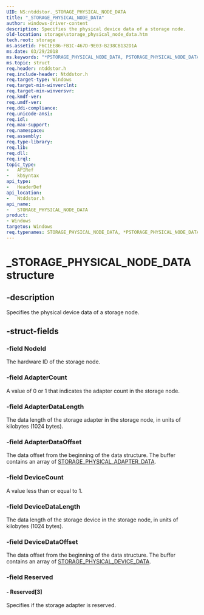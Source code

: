 ```yaml
---
UID: NS:ntddstor._STORAGE_PHYSICAL_NODE_DATA
title: "_STORAGE_PHYSICAL_NODE_DATA"
author: windows-driver-content
description: Specifies the physical device data of a storage node.
old-location: storage\storage_physical_node_data.htm
tech.root: storage
ms.assetid: F6C1EE86-FB1C-467D-9E03-B238CB132D1A
ms.date: 03/29/2018
ms.keywords: "*PSTORAGE_PHYSICAL_NODE_DATA, PSTORAGE_PHYSICAL_NODE_DATA, PSTORAGE_PHYSICAL_NODE_DATA structure pointer [Storage Devices], STORAGE_PHYSICAL_NODE_DATA, STORAGE_PHYSICAL_NODE_DATA structure [Storage Devices], _STORAGE_PHYSICAL_NODE_DATA, ntddstor/PSTORAGE_PHYSICAL_NODE_DATA, ntddstor/STORAGE_PHYSICAL_NODE_DATA, storage.storage_physical_node_data"
ms.topic: struct
req.header: ntddstor.h
req.include-header: Ntddstor.h
req.target-type: Windows
req.target-min-winverclnt: 
req.target-min-winversvr: 
req.kmdf-ver: 
req.umdf-ver: 
req.ddi-compliance: 
req.unicode-ansi: 
req.idl: 
req.max-support: 
req.namespace: 
req.assembly: 
req.type-library: 
req.lib: 
req.dll: 
req.irql: 
topic_type:
-	APIRef
-	kbSyntax
api_type:
-	HeaderDef
api_location:
-	Ntddstor.h
api_name:
-	STORAGE_PHYSICAL_NODE_DATA
product:
- Windows
targetos: Windows
req.typenames: STORAGE_PHYSICAL_NODE_DATA, *PSTORAGE_PHYSICAL_NODE_DATA
---
```


# _STORAGE_PHYSICAL_NODE_DATA structure


## -description


Specifies the physical device data of a storage node.


## -struct-fields




### -field NodeId

The hardware ID of the storage node.


### -field AdapterCount

A value of 0 or 1 that indicates the adapter count in the storage node.


### -field AdapterDataLength

The data length of the storage adapter in the storage node,  in units of kilobytes (1024 bytes).


### -field AdapterDataOffset

The data offset from the beginning of the data structure. The buffer contains an array of <a href="https://msdn.microsoft.com/library/windows/hardware/mt653959">STORAGE_PHYSICAL_ADAPTER_DATA</a>.


### -field DeviceCount

A value less than or equal to 1.


### -field DeviceDataLength

The data length of the storage device in the storage node,  in units of kilobytes (1024 bytes).


### -field DeviceDataOffset

The data offset from the beginning of the data structure. The buffer contains an array of <a href="https://msdn.microsoft.com/library/windows/hardware/mt653960">STORAGE_PHYSICAL_DEVICE_DATA</a>.


### -field Reserved

 




#### - Reserved[3]

Specifies if the storage adapter is reserved.

